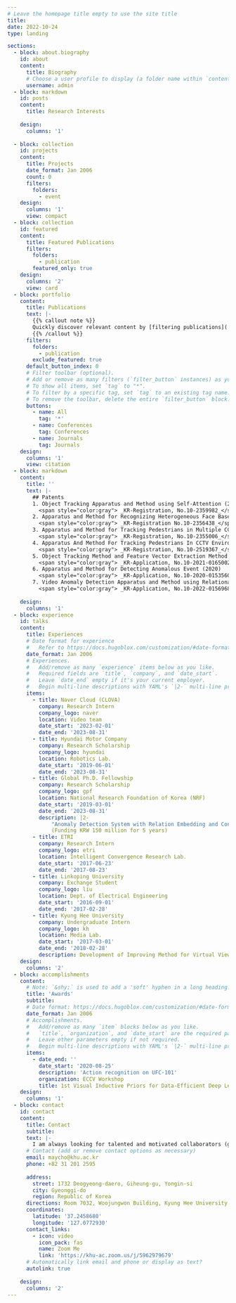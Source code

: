 ```yaml
---
# Leave the homepage title empty to use the site title
title:
date: 2022-10-24
type: landing

sections:
  - block: about.biography
    id: about
    content:
      title: Biography
      # Choose a user profile to display (a folder name within `content/authors/`)
      username: admin
  - block: markdown
    id: posts
    content:
      title: Research Interests
      
    design:
      columns: '1'
      
  - block: collection
    id: projects
    content:
      title: Projects
      date_format: Jan 2006
      count: 0
      filters:
        folders:
          - event
    design:
      columns: '1'
      view: compact
  - block: collection
    id: featured
    content:
      title: Featured Publications
      filters:
        folders:
          - publication
        featured_only: true
    design:
      columns: '2'
      view: card
  - block: portfolio
    content:
      title: Publications
      text: |-
        {{% callout note %}}
        Quickly discover relevant content by [filtering publications](./publication/).
        {{% /callout %}}
      filters:
        folders:
          - publication
        exclude_featured: true
      default_button_index: 0
      # Filter toolbar (optional).
      # Add or remove as many filters (`filter_button` instances) as you like.
      # To show all items, set `tag` to "*".
      # To filter by a specific tag, set `tag` to an existing tag name.
      # To remove the toolbar, delete the entire `filter_button` block.
      buttons:
        - name: All
          tag: '*'
        - name: Conferences
          tag: Conferences
        - name: Journals
          tag: Journals
    design:
      columns: '1'
      view: citation
  - block: markdown
    content:
      title: ''
      text: |-
        ## Patents
        1. Object Tracking Apparatus and Method using Self‐Attention (2021)   
          <span style="color:gray"> _KR-Registration, No.10-2359982_</span>
        2. Apparatus and Method for Recognizing Heterogeneous Face Based on Relationship Between Component (2022)   
          <span style="color:gray"> _KR-Registration No.10-2356438_</span>
        3. Apparatus and Method for Tracking Pedestrians in Multiple CCTV Environment (2022)   
          <span style="color:gray"> _KR-Registration, No.10-2355006_</span>
        4. Apparatus And Method For Tracking Pedestrians In CCTV Environment (2023)   
          <span style="color:gray"> _KR-Registration, No.10-2519367_</span>
        5. Object Tracking Method and Feature Vector Extraction Method for Tracking Object (2021)   
          <span style="color:gray"> _KR-Application, No.10-2021-0165002_</span>
        6. Apparatus and Method for Detecting Anomalous Event (2020)   
          <span style="color:gray"> _KR-Application, No.10-2020-0153560_</span>
        7. Video Anomaly Detection Apparatus and Method using Relational Embedding (2022)   
          <span style="color:gray"> _KR-Application, No.10-2022-0156968_</span>
    
    design:
      columns: '1'
  - block: experience
    id: talks
    content:
      title: Experiences
      # Date format for experience
      #   Refer to https://docs.hugoblox.com/customization/#date-format
      date_format: Jan 2006
      # Experiences.
      #   Add/remove as many `experience` items below as you like.
      #   Required fields are `title`, `company`, and `date_start`.
      #   Leave `date_end` empty if it's your current employer.
      #   Begin multi-line descriptions with YAML's `|2-` multi-line prefix.
      items:
        - title: Naver Cloud (CLOVA)
          company: Research Intern
          company_logo: naver
          location: Video team
          date_start: '2023-02-01'
          date_end: '2023-08-31'
        - title: Hyundai Motor Company
          company: Research Scholarship
          company_logo: hyundai
          location: Robotics Lab.
          date_start: '2019-06-01'
          date_end: '2023-08-31'
        - title: Global Ph.D. Fellowship
          company: Research Scholarship
          company_logo: gpf
          location: National Research Foundation of Korea (NRF)
          date_start: '2019-03-01'
          date_end: '2023-08-31'
          description: |2-
              "Anomaly Detection System with Relation Embedding and Contextual Understanding in Surveillance Videos"
              (Funding KRW 150 million for 5 years)
        - title: ETRI
          company: Research Intern
          company_logo: etri
          location: Intelligent Convergence Research Lab.
          date_start: '2017-06-23'
          date_end: '2017-08-23'
        - title: Linkoping University
          company: Exchange Student
          company_logo: liu
          location: Dept. of Electrical Engineering
          date_start: '2016-09-01'
          date_end: '2017-02-28'
        - title: Kyung Hee University
          company: Undergraduate Intern
          company_logo: kh
          location: Media Lab.
          date_start: '2017-03-01'
          date_end: '2018-02-28'
          description: Development of Improving Method for Virtual View Synthesis Technology
    design:
      columns: '2'
  - block: accomplishments
    content:
      # Note: `&shy;` is used to add a 'soft' hyphen in a long heading.
      title: 'Awards'
      subtitle:
      # Date format: https://docs.hugoblox.com/customization/#date-format
      date_format: Jan 2006
      # Accomplishments.
      #   Add/remove as many `item` blocks below as you like.
      #   `title`, `organization`, and `date_start` are the required parameters.
      #   Leave other parameters empty if not required.
      #   Begin multi-line descriptions with YAML's `|2-` multi-line prefix.
      items:
        - date_end: ''
          date_start: '2020-08-25'
          description: 'Action recognition on UFC-101'
          organization: ECCV Workshop
          title: 1st Visual Inductive Priors for Data‐Efficient Deep Learning Challenge
    design:
      columns: '1'
  - block: contact
    id: contact
    content:
      title: Contact
      subtitle:
      text: |-
        I am always looking for talented and motivated collaborators (graduate students, postdocs, and undergraduate interns). If you're interested in joining our lab or collaborating, please email me.
      # Contact (add or remove contact options as necessary)
      email: maycho@khu.ac.kr
      phone: +82 31 201 2595
      
      address:
        street: 1732 Deogyeong-daero, Giheung-gu, Yongin-si
        city: Gyeonggi-do
        region: Republic of Korea
      directions: Room 7032, Woojungwon Building, Kyung Hee University
      coordinates:
        latitude: '37.2458680'
        longitude: '127.0772930' 
      contact_links:
        - icon: video
          icon_pack: fas
          name: Zoom Me
          link: 'https://khu-ac.zoom.us/j/5962979679'
      # Automatically link email and phone or display as text?
      autolink: true
     
    design:
      columns: '2'
---
```

